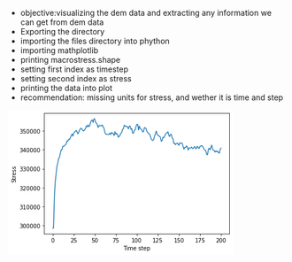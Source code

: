 - objective:visualizing the dem data and extracting any information we can get from dem data
- Exporting the directory
- importing the files directory into phython
- importing mathplotlib
- printing macrostress.shape
- setting first index as timestep
- setting second index as stress
- printing the data into plot
- recommendation: missing units for stress, and wether it is time and step


![plot](Fig1.png)
